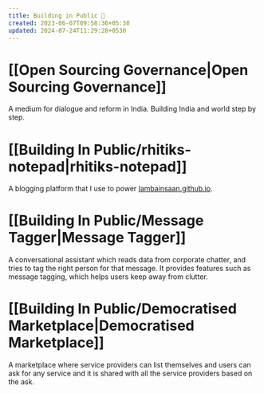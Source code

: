 ```yaml
---
title: Building in Public 📢
created: 2023-06-07T09:58:36+05:30
updated: 2024-07-24T11:29:28+0530
---
```


# [[Open Sourcing Governance|Open Sourcing Governance]]

A medium for dialogue and reform in India. Building India and world step by step.

# [[Building In Public/rhitiks-notepad|rhitiks-notepad]]

A blogging platform that I use to power [lambainsaan.github.io](https://lambainsaan.github.io).


# [[Building In Public/Message Tagger|Message Tagger]]

A conversational assistant which reads data from corporate chatter, and tries to tag the right person for that message. It provides features such as message tagging, which helps users keep away from clutter.


# [[Building In Public/Democratised Marketplace|Democratised Marketplace]]

A marketplace where service providers can list themselves and users can ask for any service and it is shared with all the service providers based on the ask.